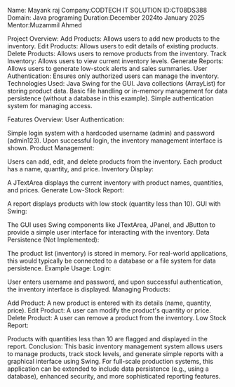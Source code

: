 Name: Mayank raj
Company:CODTECH IT SOLUTION
ID:CT08DS388
Domain: Java programing
Duration:December 2024to January 2025
Mentor:Muzammil Ahmed  


Project Overview:
Add Products: Allows users to add new products to the inventory.
Edit Products: Allows users to edit details of existing products.
Delete Products: Allows users to remove products from the inventory.
Track Inventory: Allows users to view current inventory levels.
Generate Reports: Allows users to generate low-stock alerts and sales summaries.
User Authentication: Ensures only authorized users can manage the inventory.
Technologies Used:
Java Swing for the GUI.
Java collections (ArrayList) for storing product data.
Basic file handling or in-memory management for data persistence (without a database in this example).
Simple authentication system for managing access.


Features Overview:
User Authentication:

Simple login system with a hardcoded username (admin) and password (admin123).
Upon successful login, the inventory management interface is shown.
Product Management:

Users can add, edit, and delete products from the inventory.
Each product has a name, quantity, and price.
Inventory Display:

A JTextArea displays the current inventory with product names, quantities, and prices.
Generate Low-Stock Report:

A report displays products with low stock (quantity less than 10).
GUI with Swing:

The GUI uses Swing components like JTextArea, JPanel, and JButton to provide a simple user interface for interacting with the inventory.
Data Persistence (Not Implemented):

The product list (inventory) is stored in memory. For real-world applications, this would typically be connected to a database or a file system for data persistence.
Example Usage:
Login:

User enters username and password, and upon successful authentication, the inventory interface is displayed.
Managing Products:

Add Product: A new product is entered with its details (name, quantity, price).
Edit Product: A user can modify the product's quantity or price.
Delete Product: A user can remove a product from the inventory.
Low Stock Report:

Products with quantities less than 10 are flagged and displayed in the report.
Conclusion:
This basic inventory management system allows users to manage products, track stock levels, and generate simple reports with a graphical interface using Swing. For full-scale production systems, this application can be extended to include data persistence (e.g., using a database), enhanced security, and more sophisticated reporting features.
